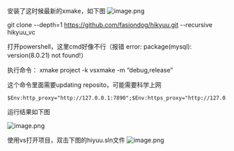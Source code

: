 安装了这时候最新的xmake，如下图
![image.png](https://gitee.com/hxc8/images9/raw/master/img/202412012117310.png)


git clone --depth=1 https://github.com/fasiondog/hikyuu.git --recursive hikyuu_vc

打开powershell，这里cmd好像不行（报错 error: package(mysql): version(8.0.21) not found!）

执行命令： xmake project -k vsxmake -m “debug,release”

这个命令里面需要updating reposito，可能需要科学上网


```
$Env:http_proxy="http://127.0.0.1:7890";$Env:https_proxy="http://127.0.0.1:7890"
```
运行结果如下图

![image.png](https://gitee.com/hxc8/images9/raw/master/img/202412012116159.png)



使用vs打开项目，双击下图的hiyuu.sln文件
![image.png](https://gitee.com/hxc8/images9/raw/master/img/202412012118915.png)









